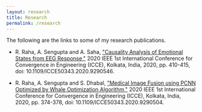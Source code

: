 ```yaml
---
layout: research
title: Research
permalink: /research
---
```

The following are the links to some of my research publications.

* R. Raha, A. Sengupta and A. Saha, ["Causality Analysis of Emotional States from EEG Response,"](https://ieeexplore.ieee.org/document/9290546) 2020 IEEE 1st International Conference for Convergence in Engineering (ICCE), Kolkata, India, 2020, pp. 410-415, doi: 10.1109/ICCE50343.2020.9290546.

* R. Raha, A. Sengupta and S. Dhabal, ["Medical Image Fusion using PCNN Optimized by Whale Optimization Algorithm,"](https://ieeexplore.ieee.org/abstract/document/9290504) 2020 IEEE 1st International Conference for Convergence in Engineering (ICCE), Kolkata, India, 2020, pp. 374-378, doi: 10.1109/ICCE50343.2020.9290504.
